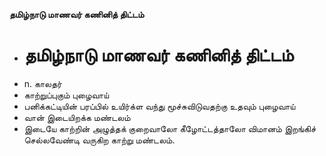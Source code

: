 **தமிழ்நாடு மாணவர் கணினித் திட்டம்**
- # தமிழ்நாடு மாணவர் கணினித் திட்டம்
- n. காலதர்
- காற்றுப்புகும் புழைவாய்
- பனிக்கட்டியின் பரப்பில் உயிர்க்ள வந்து மூச்சுவிடுவதற்கு உதவும் புழைவாய்
- வான் இடையிறக்க மண்டலம்
- இடையே காற்றின் அழுத்தக் குறைவாலோ கீழோட்டத்தாலோ விமானம் இறங்கிச் செல்லவேண்டி வருகிற காற்று மண்டலம்.


